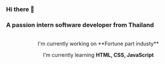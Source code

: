 ### Hi there 👋
<h3 align=""center>A passion intern software developer from Thailand</h3>

<br />

<div align="center">
  I'm currently working on **Fortune part industy**

  I'm currently learning **HTML, CSS, JavaScript**
</div>

